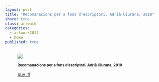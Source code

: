 ```yaml
---
layout: post
title: "Recomanacions per a fons d’escriptori. Adrià Ciurana, 2010"
share: true
class: artwork
categories:
  - artwork2014
  - home
published: true
---
```


<figure class="text-center">
	<img src="http://www.artinpocket.cat/wp-content/uploads/2014/07/1-recomanacions-per-a-fons-d-escriptori-adria-ciurana-2010-watermark.jpg">
	<figcaption>
		<p><small><strong>Recomanacions per a fons d’escriptori. Adrià Ciurana, 2010</strong></small></p>
		<p><a href="http://www.artinpocket.cat/product/recomanacions-per-a-fons-descriptori-adria-ciurana-2010/" class="btn btn-primary btn-lg"><i class="fa fa-credit-card"></i> buy it!</a></p>
	</figcaption>
</figure>